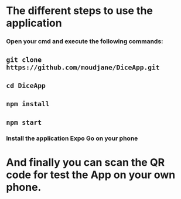# The different steps to use the application

### Open your cmd and execute the following commands:
## ```git clone https://github.com/moudjane/DiceApp.git```

## ```cd DiceApp```

## ```npm install```

## ```npm start```

### Install the application Expo Go on your phone

# And finally you can scan the QR code for test the App on your own phone.
